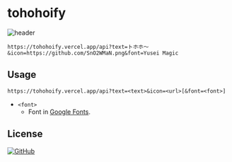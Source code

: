 # tohohoify

![header](https://tohohoify.vercel.app/api?font=Yusei%20Magic&text=%E3%83%88%E3%83%9B%E3%83%9B%EF%BD%9E&icon=https://github.com/SnO2WMaN.png)

```
https://tohohoify.vercel.app/api?text=トホホ～&icon=https://github.com/SnO2WMaN.png&font=Yusei Magic
```

## Usage

```
https://tohohoify.vercel.app/api?text=<text>&icon=<url>[&font=<font>]
```

- `<font>`
  - Font in [Google Fonts](https://fonts.google.com/).

## License

[![GitHub](https://img.shields.io/github/license/SnO2WMaN/tohohoify)](https://github.com/SnO2WMaN/tohohoify/blob/main/LICENSE)
